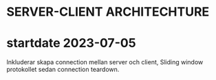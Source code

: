 # SERVER-CLIENT ARCHITECHTURE 
# startdate 2023-07-05
Inkluderar skapa connection mellan server och client, Sliding window protokollet sedan connection teardown.
